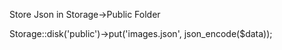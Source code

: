 Store Json in Storage->Public Folder

Storage::disk('public')->put('images.json', json_encode($data));
